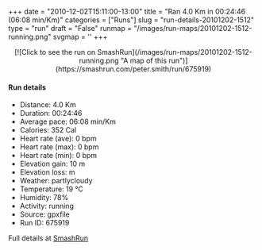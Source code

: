 +++
date = "2010-12-02T15:11:00-13:00"
title = "Ran 4.0 Km in 00:24:46 (06:08 min/Km)"
categories = ["Runs"]
slug = "run-details-20101202-1512"
type = "run"
draft = "False"
runmap = "/images/run-maps/20101202-1512-running.png"
svgmap = '<polyline points="58 1, 49 11, 41 15, 37 25, 25 34, 15 46, 6 46, 0 57, 18 63, 33 67, 42 69, 83 76, 92 80, 98 80, 99 81, 100 88, 93 98, 93 95, 98 91, 98 88">'
+++



<!--more-->

<center>
[![Click to see the run on SmashRun](/images/run-maps/20101202-1512-running.png "A map of this run")](https://smashrun.com/peter.smith/run/675919)
</center>

#### Run details

* Distance: 4.0 Km
* Duration: 00:24:46
* Average pace: 06:08 min/Km
* Calories: 352 Cal
* Heart rate (ave): 0 bpm
* Heart rate (max): 0 bpm
* Heart rate (min): 0 bpm
* Elevation gain: 10 m
* Elevation loss:  m
* Weather: partlycloudy
* Temperature: 19 &deg;C
* Humidity: 78%
* Activity: running
* Source: gpxfile
* Run ID: 675919

Full details at [SmashRun](https://smashrun.com/peter.smith/run/675919)